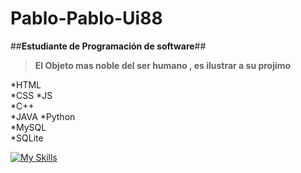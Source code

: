 # Pablo-Pablo-Ui88  
##**Estudiante de Programación de software**##   

> **El Objeto mas noble del ser humano , es ilustrar a su projimo**

*HTML  
*CSS 
*JS  
*C++   
*JAVA
*Python  
*MySQL  
*SQLite

  [![My Skills](https://skillicons.dev/icons?i=html,css,js,cpp,java,py,mysql,sqlite)](https://skillicons.dev)
